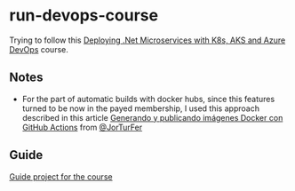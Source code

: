 # run-devops-course

Trying to follow this [Deploying .Net Microservices with K8s, AKS and Azure DevOps](https://www.udemy.com/course/deploying-net-microservices-with-k8s-aks-and-azure-devops/) course.

## Notes
- For the part of automatic builds with docker hubs, since this features turned to be now in the payed membership, I used this approach described in this article [Generando y publicando imágenes Docker con GitHub Actions](https://www.fixedbuffer.com/publicando-imagenes-docker-con-github-actions/) from [@JorTurFer](https://github.com/JorTurFer)

## Guide
[Guide project for the course](https://github.com/aspnetrun/run-devops)